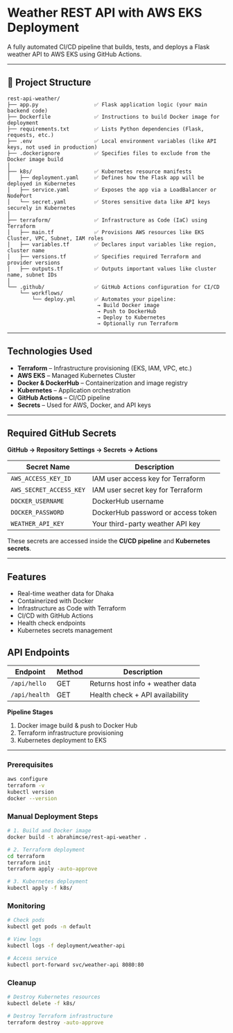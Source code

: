 # Weather REST API with AWS EKS Deployment

A fully automated CI/CD pipeline that builds, tests, and deploys a Flask weather API to AWS EKS using GitHub Actions.

---
## 📂 Project Structure

```pgsql
rest-api-weather/
├── app.py                  ✅ Flask application logic (your main backend code)
├── Dockerfile              ✅ Instructions to build Docker image for deployment
├── requirements.txt        ✅ Lists Python dependencies (Flask, requests, etc.)
├── .env                    ✅ Local environment variables (like API keys, not used in production)
├── .dockerignore           ✅ Specifies files to exclude from the Docker image build
│
├── k8s/                    ✅ Kubernetes resource manifests
│   ├── deployment.yaml     ✅ Defines how the Flask app will be deployed in Kubernetes
│   ├── service.yaml        ✅ Exposes the app via a LoadBalancer or NodePort
│   └── secret.yaml         ✅ Stores sensitive data like API keys securely in Kubernetes
│
├── terraform/              ✅ Infrastructure as Code (IaC) using Terraform
│   ├── main.tf             ✅ Provisions AWS resources like EKS Cluster, VPC, Subnet, IAM roles
│   ├── variables.tf        ✅ Declares input variables like region, cluster name
│   ├── versions.tf         ✅ Specifies required Terraform and provider versions
│   ├── outputs.tf          ✅ Outputs important values like cluster name, subnet IDs
│
└── .github/                ✅ GitHub Actions configuration for CI/CD
    └── workflows/
        └── deploy.yml      ✅ Automates your pipeline:
                             → Build Docker image
                             → Push to DockerHub
                             → Deploy to Kubernetes
                             → Optionally run Terraform
```
--- 

## Technologies Used

- **Terraform** – Infrastructure provisioning (EKS, IAM, VPC, etc.)
- **AWS EKS** – Managed Kubernetes Cluster
- **Docker & DockerHub** – Containerization and image registry
- **Kubernetes** – Application orchestration
- **GitHub Actions** – CI/CD pipeline
- **Secrets** – Used for AWS, Docker, and API keys

---

## Required GitHub Secrets
**GitHub → Repository Settings → Secrets → Actions**

| Secret Name              | Description                                 |
|--------------------------|---------------------------------------------|
| `AWS_ACCESS_KEY_ID`      | IAM user access key for Terraform           |
| `AWS_SECRET_ACCESS_KEY`  | IAM user secret key for Terraform           |
| `DOCKER_USERNAME`        | DockerHub username                          |
| `DOCKER_PASSWORD`        | DockerHub password or access token          |
| `WEATHER_API_KEY`        | Your third-party weather API key            |

These secrets are accessed inside the **CI/CD pipeline** and **Kubernetes secrets**.

---

## Features

- Real-time weather data for Dhaka
- Containerized with Docker
- Infrastructure as Code with Terraform
- CI/CD with GitHub Actions
- Health check endpoints
- Kubernetes secrets management

## API Endpoints

| Endpoint          | Method | Description                          |
|-------------------|--------|--------------------------------------|
| `/api/hello`      | GET    | Returns host info + weather data     |
| `/api/health`     | GET    | Health check + API availability      |


**Pipeline Stages**  
1. Docker image build & push to Docker Hub  
2. Terraform infrastructure provisioning  
3. Kubernetes deployment to EKS 
---

### Prerequisites
```bash
aws configure
terraform -v
kubectl version
docker --version
```
### Manual Deployment Steps

```bash
# 1. Build and Docker image
docker build -t abrahimcse/rest-api-weather .

# 2. Terraform deployment
cd terraform
terraform init
terraform apply -auto-approve

# 3. Kubernetes deployment
kubectl apply -f k8s/
```
### Monitoring
```bash
# Check pods
kubectl get pods -n default

# View logs
kubectl logs -f deployment/weather-api

# Access service
kubectl port-forward svc/weather-api 8080:80
```
### Cleanup
```bash
# Destroy Kubernetes resources
kubectl delete -f k8s/

# Destroy Terraform infrastructure
terraform destroy -auto-approve
```